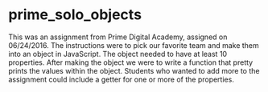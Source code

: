 # prime_solo_objects

This was an assignment from Prime Digital Academy, assigned on 06/24/2016. The instructions were to pick our favorite team and make them into an object in JavaScript. The object needed to have at least 10 properties. After making the object we were to write a function that pretty prints the values within the object. Students who wanted to add more to the assignment could include a getter for one or more of the properties. 
